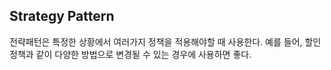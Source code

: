 ## Strategy Pattern

전략패턴은 특정한 상황에서 여러가지 정책을 적용해야할 때 사용한다.
예를 들어, 할인 정책과 같이 다양한 방법으로 변경될 수 있는 경우에 사용하면 좋다.
